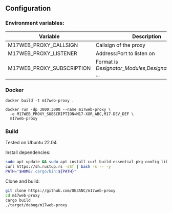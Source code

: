 
## Configuration

### Environment variables:
| Variable | Description                                                      | Default                 |
| -------- |------------------------------------------------------------------|-------------------------|
| M17WEB_PROXY_CALLSIGN | Callsign of the proxy                                            | SWLXXXXX                |
| M17WEB_PROXY_LISTENER | Address:Port to listen on                                        | 0.0.0.0:3000            |
| M17WEB_PROXY_SUBSCRIPTION | Format is *Designator*\_*Modules*\,*Designator*\_*Modules*\, ... | M17-XOR_ABC,M17-DEV_DEF | 

### Docker
```
docker build -t m17web-proxy .

docker run -dp 3000:3000 --name m17web-proxy \
  -e M17WEB_PROXY_SUBSCRIPTION=M17-XOR_ABC,M17-DEV_DEF \
  m17web-proxy
```

### Build

Tested on Ubuntu 22.04

Install dependencies:
```bash
sudo apt update && sudo apt install curl build-essential pkg-config libssl-dev -y
curl https://sh.rustup.rs -sSf | bash -s -- -y
PATH="$HOME/.cargo/bin:${PATH}"
```

Clone and build:
```bash
git clone https://github.com/OE3ANC/m17web-proxy
cd m17web-proxy
cargo build
./target/debug/m17web-proxy
```
